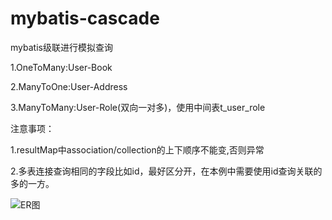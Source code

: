 # mybatis-cascade
mybatis级联进行模拟查询

1.OneToMany:User-Book

2.ManyToOne:User-Address

3.ManyToMany:User-Role(双向一对多)，使用中间表t_user_role

注意事项：

1.resultMap中association/collection的上下顺序不能变,否则异常

2.多表连接查询相同的字段比如id，最好区分开，在本例中需要使用id查询关联的多的一方。

![ER图](mybatis-cascade/src/main/resources/mybatis-cascade.png "表关系ER图")
